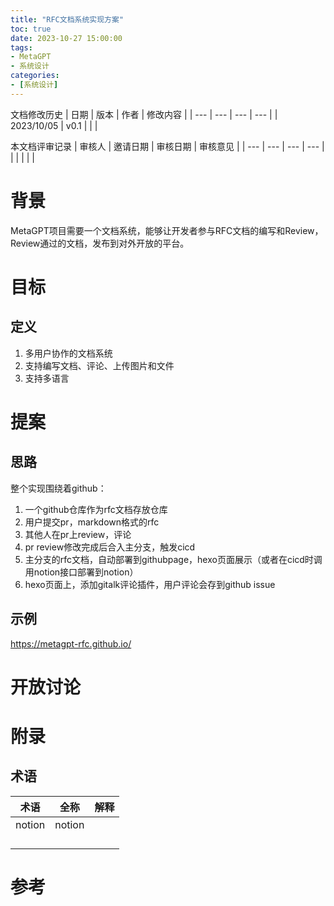 ```yaml
---
title: "RFC文档系统实现方案"
toc: true
date: 2023-10-27 15:00:00
tags:
- MetaGPT
- 系统设计
categories: 
- [系统设计]
---
```



文档修改历史
| 日期 | 版本 | 作者 | 修改内容 |
| --- | --- | --- | --- |
| 2023/10/05 | v0.1 |  |  |


本文档评审记录
| 审核人 | 邀请日期 | 审核日期 | 审核意见 |
| --- | --- | --- | --- |
|  |  |  |  |

# 背景
MetaGPT项目需要一个文档系统，能够让开发者参与RFC文档的编写和Review，Review通过的文档，发布到对外开放的平台。

# 目标
## 定义
1. 多用户协作的文档系统
2. 支持编写文档、评论、上传图片和文件
3. 支持多语言

<!--more-->

# 提案
## 思路
整个实现围绕着github：
1. 一个github仓库作为rfc文档存放仓库
2. 用户提交pr，markdown格式的rfc
3. 其他人在pr上review，评论
4. pr review修改完成后合入主分支，触发cicd
5. 主分支的rfc文档，自动部署到githubpage，hexo页面展示（或者在cicd时调用notion接口部署到notion）
6. hexo页面上，添加gitalk评论插件，用户评论会存到github issue

## 示例
https://metagpt-rfc.github.io/

# 开放讨论

# 附录
## 术语
| 术语 | 全称 | 解释 |
| --- | --- | --- |
| notion | notion |  |
|  |  |  |
|  |  |  |
|  |  |  |
|  |  |  |

# 参考


